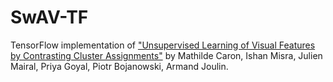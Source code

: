 # SwAV-TF
TensorFlow implementation of ["Unsupervised Learning of Visual Features by Contrasting Cluster Assignments"](https://arxiv.org/abs/2006.09882) by Mathilde Caron, Ishan Misra, Julien Mairal, Priya Goyal, Piotr Bojanowski, Armand Joulin.


